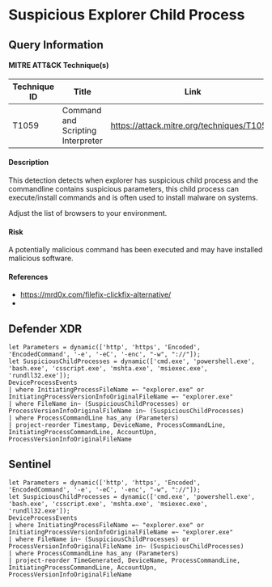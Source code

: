 # Suspicious Explorer Child Process

## Query Information

#### MITRE ATT&CK Technique(s)

| Technique ID | Title    | Link    |
| ---  | --- | --- |
| T1059 | Command and Scripting Interpreter | https://attack.mitre.org/techniques/T1059/ |

#### Description
This detection detects when explorer has suspicious child process and the commandline contains suspicious parameters, this child process can execute/install commands and is often used to install malware on systems.

Adjust the list of browsers to your environment.

#### Risk
A potentially malicious command has been executed and may have installed malicious software.

#### References
- https://mrd0x.com/filefix-clickfix-alternative/
- 

## Defender XDR
```KQL
let Parameters = dynamic(['http', 'https', 'Encoded', 'EncodedCommand', '-e', '-eC', '-enc', "-w", "://"]);
let SuspiciousChildProcesses = dynamic(['cmd.exe', 'powershell.exe', 'bash.exe', 'csscript.exe', 'mshta.exe', 'msiexec.exe', 'rundll32.exe']);
DeviceProcessEvents
| where InitiatingProcessFileName =~ "explorer.exe" or InitiatingProcessVersionInfoOriginalFileName =~ "explorer.exe"
| where FileName in~ (SuspiciousChildProcesses) or ProcessVersionInfoOriginalFileName in~ (SuspiciousChildProcesses)
| where ProcessCommandLine has_any (Parameters)
| project-reorder Timestamp, DeviceName, ProcessCommandLine, InitiatingProcessCommandLine, AccountUpn, ProcessVersionInfoOriginalFileName

```

## Sentinel
```KQL
let Parameters = dynamic(['http', 'https', 'Encoded', 'EncodedCommand', '-e', '-eC', '-enc', "-w", "://"]);
let SuspiciousChildProcesses = dynamic(['cmd.exe', 'powershell.exe', 'bash.exe', 'csscript.exe', 'mshta.exe', 'msiexec.exe', 'rundll32.exe']);
DeviceProcessEvents
| where InitiatingProcessFileName =~ "explorer.exe" or InitiatingProcessVersionInfoOriginalFileName =~ "explorer.exe"
| where FileName in~ (SuspiciousChildProcesses) or ProcessVersionInfoOriginalFileName in~ (SuspiciousChildProcesses)
| where ProcessCommandLine has_any (Parameters)
| project-reorder TimeGenerated, DeviceName, ProcessCommandLine, InitiatingProcessCommandLine, AccountUpn, ProcessVersionInfoOriginalFileName
```
